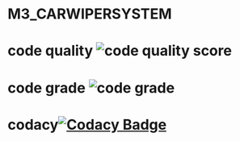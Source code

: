 # M3_CARWIPERSYSTEM


# code quality ![code quality score](https://api.codiga.io/project/33338/score/svg)
# code grade ![code grade](https://api.codiga.io/project/33338/status/svg)
# codacy[![Codacy Badge](https://app.codacy.com/project/badge/Grade/acd88b316d564c758fdd76dff4c15825)](https://www.codacy.com/gh/jana1213/M3_WIPERCONTROLSYSTEM/dashboard?utm_source=github.com&amp;utm_medium=referral&amp;utm_content=jana1213/M3_WIPERCONTROLSYSTEM&amp;utm_campaign=Badge_Grade)

